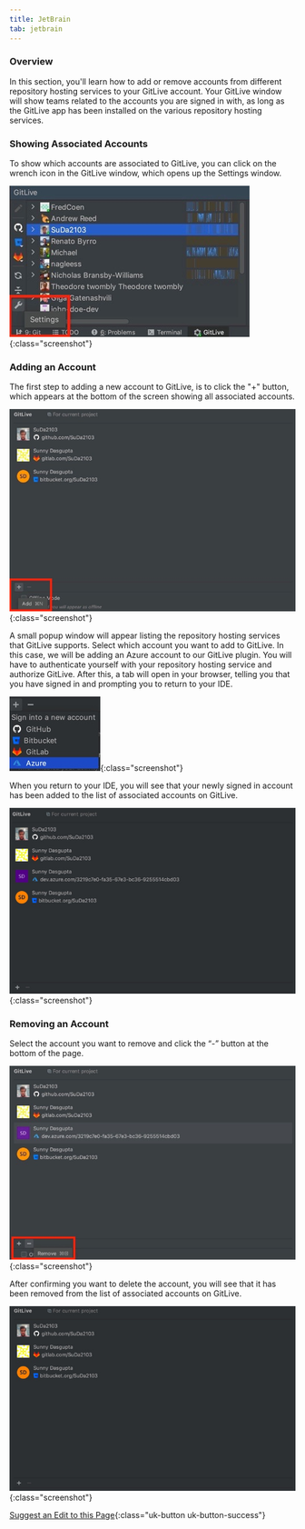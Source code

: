 ```yaml
---
title: JetBrain
tab: jetbrain
---
```


### Overview

In this section, you'll learn how to add or remove accounts from different repository hosting services to your GitLive account. Your GitLive window will show teams related to the accounts you are signed in with, as long as the GitLive app has been installed on the various repository hosting services.

### Showing Associated Accounts

To show which accounts are associated to GitLive, you can click on the wrench icon in the GitLive window, which opens up the Settings window.

![Open Settings](/uploads/jetbrains-settings.jpeg "Settings"){:class="screenshot"}


### Adding an Account

The first step to adding a new account to GitLive, is to click the "+" button, which appears at the bottom of the screen showing all associated accounts.

![Add Account](/uploads/jetbrains-add-account.jpeg "Add Account"){:class="screenshot"}

A small popup window will appear listing the repository hosting services that GitLive supports. Select which account you want to add to GitLive. In this case, we will be adding an Azure account to our GitLive plugin. You will have to authenticate yourself with your repository hosting service and authorize GitLive. After this, a tab will open in your browser, telling you that you have signed in and prompting you to return to your IDE.

![Select Account](/uploads/jetbrains-add-account-select.jpg "Select Account"){:class="screenshot"}

When you return to your IDE, you will see that your newly signed in account has been added to the list of associated accounts on GitLive.

![4 Accounts](/uploads/jetbrains-4-accounts.jpg "4 Accounts"){:class="screenshot"}


### Removing an Account

Select the account you want to remove and click the “-” button at the bottom of the page.

![Remove Account](/uploads/jetbrains-remove-account.jpeg "Remove Account"){:class="screenshot"}

After confirming you want to delete the account, you will see that it has been removed from the list of associated accounts on GitLive.

![3 Accounts](/uploads/jetbrains-3-accounts.jpg "3 Accounts"){:class="screenshot"}


[Suggest an Edit to this Page](https://github.com/GitLiveApp/documentation/edit/master/_sections/account-management-jetbrains.md){:class="uk-button uk-button-success"}







